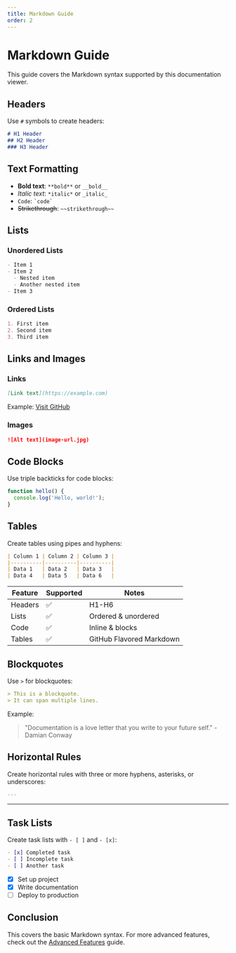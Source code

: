 ```yaml
---
title: Markdown Guide
order: 2
---
```


# Markdown Guide

This guide covers the Markdown syntax supported by this documentation viewer.

## Headers

Use `#` symbols to create headers:

```markdown
# H1 Header
## H2 Header
### H3 Header
```

## Text Formatting

- **Bold text**: `**bold**` or `__bold__`
- _Italic text_: `*italic*` or `_italic_`
- `Code`: `` `code` ``
- ~~Strikethrough~~: `~~strikethrough~~`

## Lists

### Unordered Lists

```markdown
- Item 1
- Item 2
  - Nested item
  - Another nested item
- Item 3
```

### Ordered Lists

```markdown
1. First item
2. Second item
3. Third item
```

## Links and Images

### Links

```markdown
[Link text](https://example.com)
```

Example: [Visit GitHub](https://github.com)

### Images

```markdown
![Alt text](image-url.jpg)
```

## Code Blocks

Use triple backticks for code blocks:

```javascript
function hello() {
  console.log('Hello, world!');
}
```

## Tables

Create tables using pipes and hyphens:

```markdown
| Column 1 | Column 2 | Column 3 |
|----------|----------|----------|
| Data 1   | Data 2   | Data 3   |
| Data 4   | Data 5   | Data 6   |
```

| Feature | Supported | Notes |
|---------|-----------|-------|
| Headers | ✅ | H1-H6 |
| Lists | ✅ | Ordered & unordered |
| Code | ✅ | Inline & blocks |
| Tables | ✅ | GitHub Flavored Markdown |

## Blockquotes

Use `>` for blockquotes:

```markdown
> This is a blockquote.
> It can span multiple lines.
```

Example:

> "Documentation is a love letter that you write to your future self." - Damian Conway

## Horizontal Rules

Create horizontal rules with three or more hyphens, asterisks, or underscores:

```markdown
---
```

---

## Task Lists

Create task lists with `- [ ]` and `- [x]`:

```markdown
- [x] Completed task
- [ ] Incomplete task
- [ ] Another task
```

- [x] Set up project
- [x] Write documentation
- [ ] Deploy to production

## Conclusion

This covers the basic Markdown syntax. For more advanced features, check out the [Advanced Features](./advanced-features) guide.

